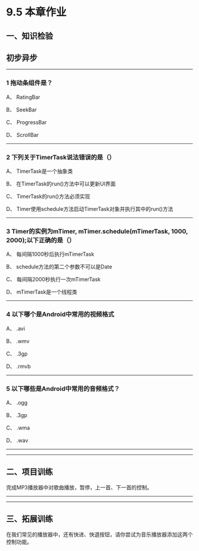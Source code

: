 # 9.5 本章作业

## 一、知识检验

> 
## 初步异步

----

### 1 拖动条组件是？

A、 RatingBar

B、 SeekBar

C、 ProgressBar

D、 ScrollBar

----

### 2 下列关于TimerTask说法错误的是（）

A、 TimerTask是一个抽象类

B、 在TimerTask的run()方法中可以更新UI界面

C、 TimerTask的run()方法必须实现

D、 Timer使用schedule方法启动TimerTask对象并执行其中的run()方法

----

### 3 Timer的实例为mTimer, mTimer.schedule(mTimerTask, 1000, 2000);以下正确的是（）

A、 每间隔1000秒后执行mTimerTask

B、 schedule方法的第二个参数不可以是Date

C、 每间隔2000秒执行一次mTimerTask

D、 mTimerTask是一个线程类

----

### 4 以下哪个是Android中常用的视频格式

A、 .avi

B、 .wmv

C、 .3gp

D、 .rmvb

----

### 5 以下哪些是Android中常用的音频格式？

A、 .ogg

B、 .3gp

C、 .wma

D、 .wav

----

----

## 二、项目训练

完成MP3播放器中对歌曲播放，暂停，上一首、下一首的控制。

----

----

## 三、拓展训练

在我们常见的播放器中，还有快进、快退按钮，请你尝试为音乐播放器添加这两个控制功能。